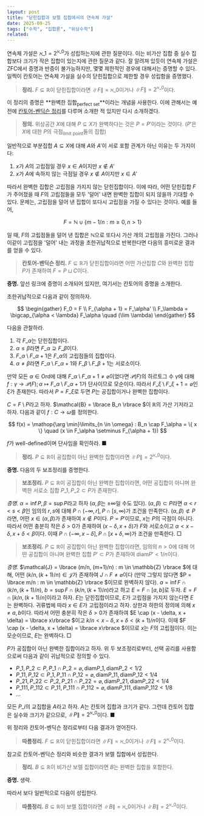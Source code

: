 ```yaml
---
layout: post
title: "닫힌집합과 보렐 집합에서의 연속체 가설"
date: 2025-09-25
tags: ["수학", "집합론", "위상수학"]
related:
---
```


연속체 가설은 $\aleph\_1 = 2^{\aleph\_0}$가 성립하는지에 관한 질문이다. 이는 비가산 집합 중 실수 집합보다 크기가 작은 집합이 있는지에 관한 질문과 같다. 잘 알려져 있듯이 연속체 가설은 ZFC에서 증명과 반증이 불가능하지만, 몇몇 제한적인 경우에 대해서는 증명할 수 있다. 일찍이 칸토어는 연속체 가설을 실수의 닫힌집합으로 제한할 경우 성립함을 증명했다.

> **정리.** $F \subseteq \mathbb{R}$이 닫힌집합이라면 $\|F\| = \aleph\_0$이거나 $\|F\| = 2^{\aleph\_0}$이다.

이 정리의 증명은 **완벽한 집합<sub>perfect set</sub>**이라는 개념을 사용한다. 이에 관해서는 예전에 [칸토어-벤딕슨 정리](https://dimenerno.github.io/2024/12/25/Cantor-Bendixson)를 다루며 소개한 적 있지만 다시 소개하겠다.

> **정의.** 위상공간 $X$에 대해 $P \subseteq X$가 완벽하다는 것은 $P = P'$이라는 것이다. ($P'$은 $X$에 대한 $P$의 극점<sub>limit point</sub>들의 집합)

일반적으로 부분집합 $A \subseteq X$에 대해 $A$와 $A'$이 서로 포함 관계가 아닌 이유는 두 가지이다:

1. $x$가 $A$의 고립점일 경우 $x \in A$이지만 $x \notin A'$
2. $x$가 $A$에 속하지 않는 극점일 경우 $x \notin A$이지만 $x \in A'$

따라서 완벽한 집합은 고립점을 가지지 않는 닫힌집합이다. 이에 따라, 어떤 닫힌집합 $F$가 주어졌을 때 $F$의 고립점들을 모두 '덜어' 내면 완벽한 집합이 되지 않을까 기대할 수 있다. 문제는, 고립점을 덜어 낸 집합이 또다시 고립점을 가질 수 있다는 것이다. 예를 들어,

$$
F = \mathbb{N} \cup \lbrace  m - 1/n : m \geq 0, n > 1 \rbrace
$$

일 때, $F$의 고립점들을 덜어 낸 집합은 $\mathbb{N}$으로 또다시 가산 개의 고립점을 가진다. 그러나 이같이 고립점을 '덜어' 내는 과정을 초한귀납적으로 반복한다면 다음의 흥미로운 결과를 얻을 수 있다.

> **칸토어-벤딕슨 정리.** $F \subseteq \mathbb{R}$가 닫힌집합이라면 어떤 가산집합 $C$와 완벽한 집합 $P$가 존재하여 $F = P \sqcup C$이다.

**증명.** 앞선 링크에 증명이 소개되어 있지만, 여기서는 칸토어의 증명을 소개한다.

초한귀납적으로 다음과 같이 정의하자.

$$
\begin{gather}
F_0 = F \\
F_{\alpha + 1} = F_\alpha' \\
F_\lambda = \bigcap_{\alpha < \lambda} F_\alpha \quad (\lim \lambda)
\end{gather}
$$

다음을 관찰하라.

1. 각 $F\_\alpha$는 닫힌집합이다.
2. $\alpha \leq \beta$라면 $F\_\alpha \supseteq F\_\beta$이다.
3. $F\_\alpha \setminus F\_{\alpha + 1}$은 $F\_\alpha$의 고립점들의 집합이다.
4. $\alpha \neq \beta$라면 $F\_{\alpha} \setminus F\_{\alpha + 1}$와 $F\_{\beta} \setminus F\_{\beta+1}$는 서로소이다.

만약 모든 $\alpha \in \mathrm{Ord}$에 대해 $F\_{\alpha} \setminus F\_{\alpha+1} \neq \varnothing$이었다면 $\mathcal{P}(F)$의 하르토그 수 $\gamma$에 대해 $f : \gamma \to \mathcal{P}(F); \alpha \mapsto F\_{\alpha} \setminus F\_{\alpha + 1}$가 단사이므로 모순이다. 따라서 $F\_{\xi} \setminus F\_{\xi+1} = \varnothing$인 $\xi$가 존재한다. 따라서 $P = F\_\xi$로 두면 $P$는 공집합이거나 완벽한 집합이다.

$C = F \setminus P$라고 하자. $\mathcal{B} = \lbrace  B\_n \rbrace $이 $\mathbb{R}$의 가산 기저라고 하자. 다음과 같이 $f: C \to \omega$를 정의한다.

$$
f(x) = \mathop{\arg \min}\limits_{n \in \omega} : B_n \cap F_\alpha = \{ x \} \quad (x \in F_\alpha \setminus F_{\alpha + 1})
$$

$f$가 well-defined이며 단사임을 확인하라. ■

> **정리.** $P \subseteq \mathbb{R}$이 공집합이 아닌 완벽한 집합이라면 $\|P\| = 2^{\aleph\_0}$이다.

**증명.** 다음의 두 보조정리를 증명한다.

> **보조정리.** $P \subseteq \mathbb{R}$이 공집합이 아닌 완벽한 집합이라면, 어떤 공집합이 아니며 완벽한 서로소 집합 $P\_1, P\_2 \subset P$가 존재한다.

_증명._ $\alpha = \inf P, \beta = \sup P$라고 하자 ($\alpha, \beta$는 $\pm \infty$일 수도 있다). $(\alpha, \beta) \subset P$라면 $\alpha < r < s < \beta$인 임의의 $r, s$에 대해 $P \cap (-\infty, r], P \cap [s, \infty)$가 조건을 만족한다. $(\alpha, \beta) \not\subset P$라면, 어떤 $x \in (\alpha, \beta)$가 존재하여 $x \notin P$이다. $P = P'$이므로, $x$는 $P$의 극점이 아니다. 따라서 어떤 충분히 작은 $\delta > 0$가 존재하여 $(x - \delta, x + \delta)$가 $F$와 서로소이고 $\alpha < x - \delta, x + \delta < \beta$이다. 이때 $P \cap (-\infty, x - \delta], P \cap [x + \delta, \infty)$가 조건을 만족한다. □

> **보조정리.** $P \subseteq \mathbb{R}$이 공집합이 아닌 완벽한 집합이라면, 임의의 $n > 0$에 대해 어떤 공집합이 아니며 완벽한 집합 $P' \subset P$가 존재하여 $\mathrm{diam} P' < 1/n$이다.

_증명._ $\mathcal{J} = \lbrace  (m/n, (m+1)/n) : m \in \mathbb{Z} \rbrace $에 대해, 어떤 $(k/n, (k+1)/n) \in \mathcal{J}$가 존재하여 $J \cap F \neq \varnothing$이다 (만약 그렇지 않다면 $P = \lbrace  m/n : m \in \mathbb{Z} \rbrace $이므로 완벽하지 않다). $a = \inf F \cap (k/n, (k+1)/n)$, $b = \sup F \cap (k/n, (k+1)/n)$라고 하고 $E = F \cap [a, b]$로 두자. $E = F \cap [k/n, (k+1)/n]$이라고 하자. $E$는 닫힌집합이므로, $E$가 고립점을 가지지 않는다면 $E$는 완벽하다. 귀류법에 따라 $x \in E$가 고립점이라고 하자. 상한과 하한의 정의에 의해 $x \neq a, b$이다. 따라서 어떤 충분히 작은 $\delta > 0$가 존재하여 $E \cap (x - \delta, x + \delta) = \lbrace  x\rbrace $이고 $k/n < x - \delta, x + \delta < (k + 1)/n$이다. 이때 $F \cap (x - \delta, x + \delta) = \lbrace  x\rbrace $이므로 $x$는 $F$의 고립점이다. 이는 모순이므로, $E$는 완벽하다. □

$P$가 공집합이 아닌 완벽한 집합이라고 하자. 위 두 보조정리로부터, 선택 공리를 사용함으로써 다음과 같이 귀납적으로 정의할 수 있다.

- $P\_1, P\_2 \subset P, P\_1 \cap P\_2 = \varnothing, \mathrm{diam} P\_1, \mathrm{diam} P\_2 < 1/2$
- $P\_{11}, P\_{12} \subset P\_1, P\_{11} \cap P\_{12} = \varnothing, \mathrm{diam} P\_{11}, \mathrm{diam} P\_{12} < 1/4$
- $P\_{21}, P\_{22} \subset P\_2, P\_{21} \cap P\_{22} = \varnothing, \mathrm{diam} P\_{21}, \mathrm{diam} P\_{22} < 1/4$
- $P\_{111}, P\_{112} \subset P\_{11}, P\_{111} \cap P\_{112} = \varnothing, \mathrm{diam} P\_{111}, \mathrm{diam} P\_{112} < 1/8$
- ...

모든 $P\_i$의 교집합을 $A$라고 하자. $A$는 칸토어 집합과 크기가 같다. 그런데 칸토어 집합은 실수와 크기가 같으므로, $\|P\| = 2^{\aleph\_0}$이다. ■

위 정리와 칸토어-벤딕슨 정리로부터 다음 결과가 얻어진다.

> **따름정리.** $F \subseteq \mathbb{R}$이 닫힌집합이라면 $\|F\| = \aleph\_0$이거나 $\|F\| = 2^{\aleph\_0}$이다.

참고로 칸토어-벤딕슨 정리와 비슷한 결과가 보렐 집합에서 성립한다.

> **정리.** $B \subseteq \mathbb{R}$이 비가산 보렐 집합이라면 $B$는 완벽한 집합을 포함한다.

**증명.** 생략.

따라서 보다 일반적으로 다음이 성립한다.

> **따름정리.** $B \subseteq \mathbb{R}$이 보렐 집합이라면 $\|B\| = \aleph\_0$이거나 $\|B\| = 2^{\aleph\_0}$이다.
